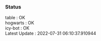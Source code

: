 ### Status


table : OK  
hogwarts : OK  
icy-bot : OK  
Latest Update : 2022-07-31 06:10:37.910944

